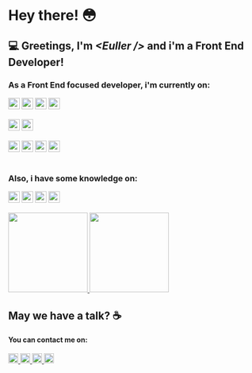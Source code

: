 # Hey there! :flushed:
 
 ## :computer: Greetings, I'm <i>&lt;Euller /&gt;</i> and i'm a Front End Developer!
 
 ### As a Front End focused developer, i'm currently on:
 
  <div>
  <img height= "23"src= "https://img.shields.io/badge/HTML5-E34F26?style=for-the-badge&logo=html5&logoColor=white"/>
  <img height= "23"src= "https://img.shields.io/badge/CSS3-1572B6?style=for-the-badge&logo=css3&logoColor=white"/>
  <img height= "23"src= "https://img.shields.io/badge/JavaScript-323330?style=for-the-badge&logo=javascript&logoColor=F7DF1E"/>
  <img height= "23"src= "https://img.shields.io/badge/TypeScript-007ACC?style=for-the-badge&logo=typescript&logoColor=white"/>
 </div>
 
 <br>
 
  <div>
  <img height= "23"src= "https://img.shields.io/badge/Sass-CC6699?style=for-the-badge&logo=sass&logoColor=white"/>
  <img height= "23"src= "https://img.shields.io/badge/Material--UI-0081CB?style=for-the-badge&logo=material-ui&logoColor=white"/>
 </div>
 
 
 <br>
 
 <div>
  <img height= "23"src= "https://img.shields.io/badge/React-20232A?style=for-the-badge&logo=react&logoColor=61DAFB"/>
  <img height= "23"src= "https://img.shields.io/badge/React_Router-CA4245?style=for-the-badge&logo=react-router&logoColor=white"/>
  <img height= "23"src= "https://img.shields.io/badge/next.js-000000?style=for-the-badge&logo=nextdotjs&logoColor=white"/>
  <img height= "23"src= "https://img.shields.io/badge/firebase-ffca28?style=for-the-badge&logo=firebase&logoColor=black"/>
 </div>
 
 <br>
 

 ### Also, i have some knowledge on:
 
 <div>
  <img height= "23"src= "https://img.shields.io/badge/Python-3776AB?style=for-the-badge&logo=python&logoColor=white"/>
  <img height= "23"src= "https://img.shields.io/badge/Django-092E20?style=for-the-badge&logo=django&logoColor=white"/>
  <img height= "23"src= "https://img.shields.io/badge/MySQL-005C84?style=for-the-badge&logo=mysql&logoColor=white"/>
  <img height= "23"src= "https://img.shields.io/badge/Linux-FCC624?style=for-the-badge&logo=linux&logoColor=black"/>
</div>
 
 <br>
 
 <section>
  <a href="https://github.com/MoranggNormal">
   <img height="160em" src="https://github-readme-stats.vercel.app/api?username=MoranggNormal&show_icons=true&theme=synthwave&include_all_commits=true&count_private=true"/>
  <img height="160em" src="https://github-readme-stats.vercel.app/api/top-langs/?username=MoranggNormal&layout=compact&theme=synthwave&langs_count=10"/>
 </a>
</setion>


## May we have a talk? :coffee:

<section>
 <h4>You can contact me on:</h1>
 <a href="https://www.linkedin.com/in/euller-peixoto/">
    <img height= "20"src= "https://img.shields.io/badge/LinkedIn-0077B5?style=for-the-badge&logo=linkedin&logoColor=white"/>
 </a>
 
 
  <a href="mailto:peixotoeuller500@gmail.com">
 <img height="20" src="https://img.shields.io/badge/Gmail-D14836?style=for-the-badge&logo=gmail&logoColor=white"/>
  </a>
 
  <a href="https://api.whatsapp.com/send/?phone=5581987430455&text&app_absent=0">
    <img height= "20"src= "https://img.shields.io/badge/WhatsApp-25D366?style=for-the-badge&logo=whatsapp&logoColor=white"/>
 </a>
  <a href="https://www.facebook.com/euller.peixoto.18">
    <img height= "20"src= "https://img.shields.io/badge/Facebook-1877F2?style=for-the-badge&logo=facebook&logoColor=white"/>
 </a>
 
</section>
 
 <!--
   <a href="">
    <img height= "20"src= "https://img.shields.io/badge/Telegram-2CA5E0?style=for-the-badge&logo=telegram&logoColor=white"/>
 </a>
->
